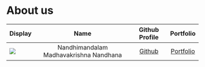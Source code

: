 # About us

Display |                  Name                  |              Github Profile              | Portfolio 
--------|:--------------------------------------:|:----------------------------------------:|:---------:
![](https://via.placeholder.com/100.png?text=Photo) | Nandhimandalam Madhavakrishna Nandhana | [Github](https://github.com/nandhananm7) | [Portfolio](docs/team/johndoe.md)
